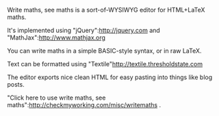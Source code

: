 Write maths, see maths is a sort-of-WYSIWYG editor for HTML+LaTeX maths.

It's implemented using "jQuery":http://jquery.com and "MathJax":http://www.mathjax.org

You can write maths in a simple BASIC-style syntax, or in raw LaTeX.

Text can be formatted using "Textile"http://textile.thresholdstate.com

The editor exports nice clean HTML for easy pasting into things like blog posts.

"Click here to use write maths, see maths":http://checkmyworking.com/misc/writemaths .
